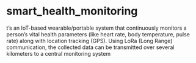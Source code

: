 # smart_health_monitoring
t’s an IoT-based wearable/portable system that continuously monitors a person’s vital health parameters (like heart rate, body temperature, pulse rate) along with location tracking (GPS). Using LoRa (Long Range) communication, the collected data can be transmitted over several kilometers to a central monitoring system 
